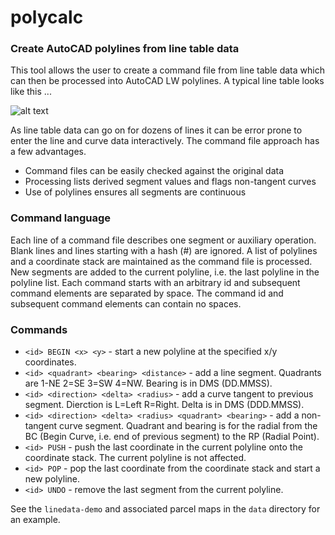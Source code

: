 # polycalc

### Create AutoCAD polylines from line table data

This tool allows the user to create a command file from line table data 
which can then be processed into AutoCAD LW polylines. A typical 
line table looks like this ... 

![alt text](https://raw.githubusercontent.com/chasmack/polycalc/master/data/line-table.jpg "PM1241 sheet 3/3 detail")

As line table data can go on for dozens of lines it can be error prone to enter 
the line and curve data interactively. The command file approach has a few advantages.

* Command files can be easily checked against the original data 
* Processing lists derived segment values and flags non-tangent curves
* Use of polylines ensures all segments are continuous

### Command language

Each line of a command file describes one segment or auxiliary operation. 
Blank lines and lines starting with a hash (#) are ignored. A list of polylines 
and a coordinate stack are maintained as the command file is processed. New segments 
are added to the current polyline, 
i.e. the last polyline in the polyline list. Each command starts with an arbitrary id 
and subsequent command elements are separated by space. The command id and subsequent 
command elements can contain no spaces. 

### Commands

* `<id> BEGIN <x> <y>` - start a new polyline at the specified x/y coordinates.
* `<id> <quadrant> <bearing> <distance>` - add a line segment. Quadrants are 
1-NE 2=SE 3=SW 4=NW. Bearing is in DMS (DD.MMSS).
* `<id> <direction> <delta> <radius>` - add a curve tangent to previous segment. 
Dierction is L=Left R=Right. Delta is in DMS (DDD.MMSS).
* `<id> <direction> <delta> <radius> <quadrant> <bearing>` - add a non-tangent curve 
segment. Quadrant and bearing is for the radial from the BC 
(Begin Curve, i.e. end of previous segment) to the RP (Radial Point). 
* `<id> PUSH` - push the last coordinate in the current polyline onto the 
coordinate stack. The current polyline is not affected.
* `<id> POP` - pop the last coordinate from the coordinate stack and start a new polyline. 
* `<id> UNDO` - remove the last segment from the current polyline.

See the `linedata-demo` and associated parcel maps in the `data` directory for 
an example.

